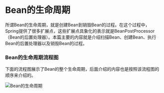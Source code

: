 # Bean的生命周期

所谓Bean的生命周期，就是创建Bean到销毁Bean的过程。在这个过程中，Spring提供了很多扩展点，这些扩展点具象化的表示就是BeanPostProcessor（Bean的后置处理器）。本篇主要的内容就是介绍扫描Bean、创建Bean、执行Bean的后置处理器以及销毁Bean的过程。

### Bean的生命周期流程图

下面的流程图展示了Bean的整个生命周期，后面介绍的内容也是按照该流程图的顺序来介绍的。

![Bean的生命周期](https://github.com/ZhaoCharles/study-notes/blob/master/images/Bean的生命周期.png)

